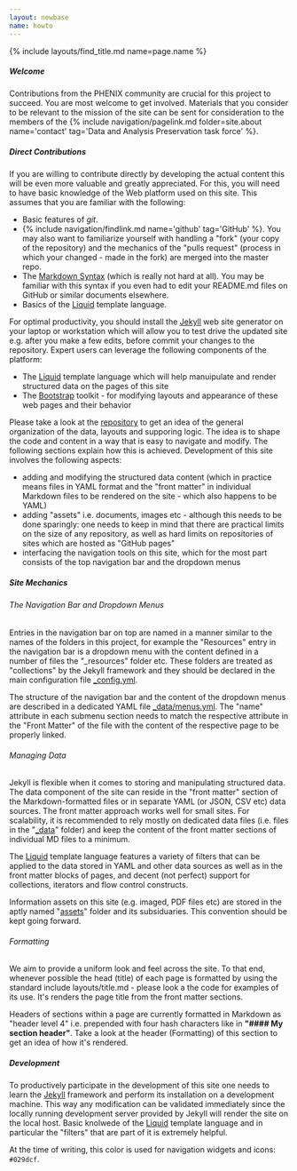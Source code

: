 ```yaml
---
layout: newbase
name: howto
---
```

{% include layouts/find_title.md name=page.name %}

##### Welcome
Contributions from the PHENIX community are crucial for this project to succeed.
You are most welcome to get involved. Materials that you consider to be relevant
to the mission of the site can be sent for consideration to the members of the
{% include navigation/pagelink.md folder=site.about name='contact' tag='Data and Analysis Preservation task force' %}.

##### Direct Contributions
If you are willing to contribute directly by developing the actual content
this will be even more valuable and greatly appreciated. For this, you will
need to have basic knowledge of the Web platform used on this site.
This assumes that you are familiar with the following:

* Basic features of *git*.
* {% include navigation/findlink.md name='github' tag='GitHub' %}. You may also want to familiarize yourself with handling
a "fork" (your copy of the repository) and the mechanics of the "pulls request"
(process in which your changed - made in the fork) are merged into the master repo.
* The <a href="https://www.markdownguide.org/basic-syntax/">Markdown Syntax</a> (which is really not hard at all).
You may be familiar with this syntax if you even had to edit your README.md files on GitHub
or similar documents elsewhere.
* Basics of the <a href="https://shopify.github.io/liquid/">Liquid</a> template language.

For optimal productivity, you should install the <a href="http://jekyllrb.com/">Jekyll</a> web
site generator on your laptop or workstation which will allow you to test drive the updated site
 e.g. after you make a few edits, before commit your changes to the repository.
Expert users can leverage the following components of the platform:
* The <a href="https://shopify.github.io/liquid/">Liquid</a> template language which will help manuipulate and render structured data on the pages of this site
* The <a href="http://getbootstrap.com/">Bootstrap</a> toolkit - for modifying layouts and appearance of these web pages and their behavior

Please take a look at the <a href="{{ site.github }}" target="_blank">repository</a>
to get an idea of the general organization of the data, layouts and supporing logic.
The idea is to shape the code and content in a way that is easy to navigate
and modify. The following sections explain how this is achieved.
Development of this site involves the following aspects:
* adding and modifying the structured data content (which in practice means files in YAML format and the "front matter" in
individual Markdown files to be rendered on the site - which also happens to be YAML)
* adding "assets" i.e. documents, images etc - although this needs to be done sparingly: one
needs to keep in mind that there are practical limits on the size of any repository, as well
as hard limits on repositories of sites which are hosted as "GitHub pages"
* interfacing the navigation tools on this site, which for the most part consists
of the top navigation bar and the dropdown menus

##### Site Mechanics

###### The Navigation Bar and Dropdown Menus
Entries in the navigation bar on top are named in a manner
similar to the names of the folders in this project, for example the "Resources" entry in the navigation
bar is a dropdown menu with the content defined in a number of files the "_resources" folder etc.
These folders are treated as "collections" by the Jekyll framework and they should
be declared in the main configuration file <a href="{{ site.github }}/blob/master/_config.yml" target="_blank">_config.yml</a>.

The structure of the navigation bar and the content of the dropdown menus are described in
a dedicated YAML file <a href="{{ site.github }}/blob/master/_data/menus.yml" target="_blank">_data/menus.yml</a>.
The "name" attribute in each submenu section needs to match the respective attribute in the "Front Matter" of
the file with the content of the respective page to be properly linked.

###### Managing Data
Jekyll is flexible when it comes to storing and manipulating structured data.
The data component of the site can reside in the "front matter" section of the Markdown-formatted
files or in separate YAML (or JSON, CSV etc) data sources. The front matter approach works well
for small sites. For scalability, it is recommended to rely mostly on dedicated data files (i.e.
files in the "<a href="{{ site.github }}/tree/master/_data" target="_blank">_data</a>" folder)
and keep the content of the front matter sections of individual MD files to a minimum.

The <a href="https://shopify.github.io/liquid/" target="_blank">Liquid</a> template language
features a variety of filters that can be applied to the data stored in YAML and other data sources
as well as in the front matter blocks of pages, and decent (not perfect) support for collections,
iterators and flow control constructs.

Information assets on this site (e.g. imaged, PDF files etc) are stored in the aptly named
"<a href="{{ site.github }}/tree/master/assets/" target="_blank">assets</a>"
folder and its subsiduaries. This convention should be kept going forward.

###### Formatting
We aim to provide a uniform look and feel across the site. To that end, whenever possible
the head (title) of each page is formatted by using the standard include layouts/title.md - please
look a the code for examples of its use. It's renders the page title from the front matter sections.

Headers of sections within a page are currently formatted in Markdown as "header level 4" i.e. prepended
with four hash characters like in **"#### My section header"**. Take a look at the header (Formatting)
of this section to get an idea of how it's rendered.

##### Development

To productively participate in the development of this site one needs to learn the
<a href="http://jekyllrb.com/">Jekyll</a> framework and perform its installation on
a development machine. This way any modification can be validated immediately since
the locally running development server provided by Jekyll will render the site
on the local host. Basic knolwede of the <a href="https://shopify.github.io/liquid/" target="_blank">
Liquid</a> template language and in particular the "filters" that are part of it is extremely helpful.

At the time of writing, this color is used for navigation widgets and icons: `#029dcf`.
